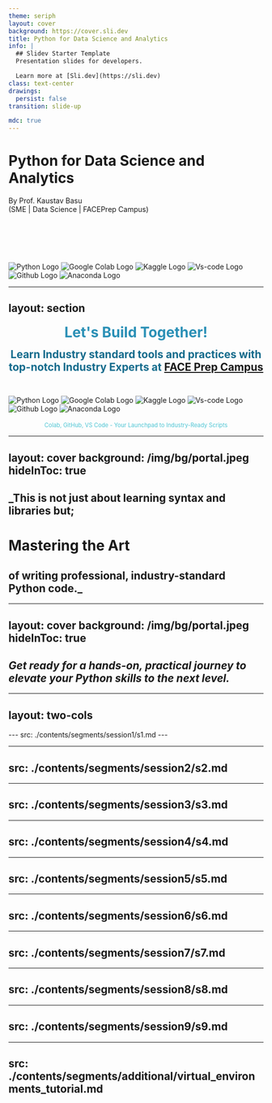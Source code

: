 ```yaml
---
theme: seriph
layout: cover
background: https://cover.sli.dev
title: Python for Data Science and Analytics
info: |
  ## Slidev Starter Template
  Presentation slides for developers.

  Learn more at [Sli.dev](https://sli.dev)
class: text-center
drawings:
  persist: false
transition: slide-up

mdc: true
---
```



# Python for Data Science and Analytics

By Prof. Kaustav Basu <br>
(SME | Data Science | FACEPrep Campus)

<br> <br> <br> <br>

<!-- Logo Section -->
<div class="grid grid-cols-6 gap-2">
  <img src="/img/logos/pyth1.png" alt="Python Logo" class="w-15 h-15" />
  <img src="/img/logos/goog.png" alt="Google Colab Logo" class="w-25 h-15" />
  <img src="/img/logos/kagg.svg" alt="Kaggle Logo" class="w-25 h-15" />
  <img src="/img/logos/vscode.svg" alt="Vs-code Logo" class="w-15 h-15" />
  <img src="/img/logos/gith.png" alt="Github Logo" class="w-15 h-15" />
  <img src="/img/logos/anac.png" alt="Anaconda Logo" class="w-15 h-15" />
</div>

<!--
The last comment block of each slide will be treated as slide notes. It will be visible and editable in Presenter Mode along with the slide. [Read more in the docs](https://sli.dev/guide/syntax.html#notes)
-->
---
layout: section
---
<style>
  .module-title {
    font-size: 2em;
    font-weight: bold;
    color: #2B90B6;
    text-align: center;
    margin-bottom: 0.5em;
  }
  .headline {
    font-size: 1.5em;
    font-weight: bold;
    color: #146b8c;
    text-align: center;
    margin-bottom: 0.5em;
  }
  .subtitle {
    font-size: 0.8em;
    color: #4EC5D4;
    text-align: center;
    margin-bottom: 1em;
  }
</style>

<!-- _align:center -->

<div class="module-title"> Let's Build Together! </div>
<div class="headline"> Learn Industry standard tools and practices with top-notch Industry Experts at <a href="www.faceprep.in"> FACE Prep Campus </a> </div>
<br> <br>

<!-- Logo Section -->
<div class="grid grid-cols-6 gap-2">
  <img src="/img/logos/pyth1.png" alt="Python Logo" class="w-15 h-15" />
  <img src="/img/logos/goog.png" alt="Google Colab Logo" class="w-25 h-15" />
  <img src="/img/logos/kagg.svg" alt="Kaggle Logo" class="w-25 h-15" />
  <img src="/img/logos/vscode.svg" alt="Vs-code Logo" class="w-15 h-15" />
  <img src="/img/logos/gith.png" alt="Github Logo" class="w-15 h-15" />
  <img src="/img/logos/anac.png" alt="Anaconda Logo" class="w-15 h-15" />
</div>
<br>

<div class="subtitle">
  Colab, GitHub, VS Code - Your Launchpad to Industry-Ready Scripts
</div>

---
layout: cover
background: /img/bg/portal.jpeg
hideInToc: true
---

 ## _This is not just about learning syntax and libraries but;
 # Mastering the Art 
 ## of writing professional, industry-standard Python code._

---
layout: cover
background: /img/bg/portal.jpeg
hideInToc: true
---

## _Get ready for a hands-on, practical journey to elevate your Python skills to the next level._

---
layout: two-cols
---

<Toc minDepth="1" maxDepth="1" />
---
src: ./contents/segments/session1/s1.md
---

---
src: ./contents/segments/session2/s2.md
---

---
src: ./contents/segments/session3/s3.md
---

---
src: ./contents/segments/session4/s4.md
---

---
src: ./contents/segments/session5/s5.md
---

---
src: ./contents/segments/session6/s6.md
---

---
src: ./contents/segments/session7/s7.md
---

---
src: ./contents/segments/session8/s8.md
---


---
src: ./contents/segments/session9/s9.md
---



---
src: ./contents/segments/additional/virtual_environments_tutorial.md
---
